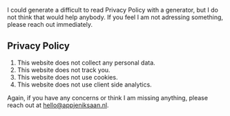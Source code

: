 I could generate a difficult to read Privacy Policy with a generator, but I do not think that would help anybody. If you feel I am not adressing something, please reach out immediately.

## Privacy Policy

1. This website does not collect any personal data.
2. This website does not track you.
3. This website does not use cookies.
4. This website does not use client side analytics.

Again, if you have any concerns or think I am missing anything, please reach out at [hello@appjeniksaan.nl](mailto:hello@appjeniksaan.nl).

